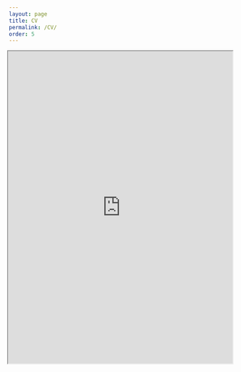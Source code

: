 ```yaml
---
layout: page
title: CV
permalink: /CV/
order: 5
---
```

<!-- <meta http-equiv="refresh" content="0; url=/assets/JinHyunCheong_CV.pdf" /> -->
<!-- <html>
<body>
<object data="assets/JinHyunCheong_CV.pdf" type="application/pdf">
    <embed src="assets/JinHyunCheong_CV.pdf" type="application/pdf" />
</object>
</body>
</html>

 -->

<iframe src="http://www.jinhyuncheong.com/assets/JinHyunCheong_CV.pdf"
width="100%" height = "700px"
align="right">
</iframe>